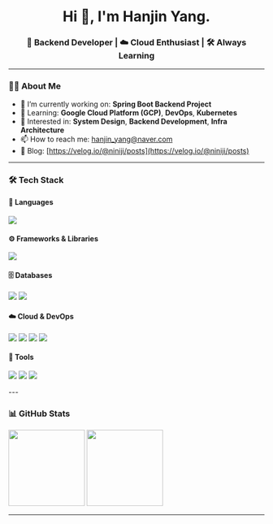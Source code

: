 
<h1 align="center">Hi 👋, I'm Hanjin Yang.</h1>
<h3 align="center">🌱 Backend Developer | ☁️ Cloud Enthusiast | 🛠 Always Learning</h3>

---

### 👨‍💻 About Me

- 🔭 I’m currently working on: **Spring Boot Backend Project**  
- 🌱 Learning: **Google Cloud Platform (GCP)**, **DevOps**, **Kubernetes**  
- 🧠 Interested in: **System Design**, **Backend Development**, **Infra Architecture**  
- 📫 How to reach me: [hanjin_yang@naver.com](mailto:hanjin_yang@naver.com)  
- 📝 Blog: [https://velog.io/@niniji/posts](https://velog.io/@niniji/posts)

---

### 🛠 Tech Stack

#### 💬 Languages
<p>
  <img src="https://img.shields.io/badge/Java-007396?style=for-the-badge&logo=openjdk&logoColor=white"/>
</p>

#### ⚙️ Frameworks & Libraries
<p>
  <img src="https://img.shields.io/badge/SpringBoot-6DB33F?style=for-the-badge&logo=springboot&logoColor=white"/>
</p>

#### 🗄️ Databases
<p>
  <img src="https://img.shields.io/badge/MySQL-4479A1?style=for-the-badge&logo=mysql&logoColor=white"/>
  <img src="https://img.shields.io/badge/Oracle-F80000?style=for-the-badge&logo=oracle&logoColor=white"/>
</p>

#### ☁️ Cloud & DevOps
<p>
  <img src="https://img.shields.io/badge/AWS-232F3E?style=for-the-badge&logo=amazonaws&logoColor=white"/>
  <img src="https://img.shields.io/badge/NAVER_Cloud-03C75A?style=for-the-badge&logo=naver&logoColor=white"/>
  <img src="https://img.shields.io/badge/GCP-4285F4?style=for-the-badge&logo=googlecloud&logoColor=white"/>
  <img src="https://img.shields.io/badge/Docker-2496ED?style=for-the-badge&logo=docker&logoColor=white"/>
</p>

#### 🧰 Tools
<p>
  <img src="https://img.shields.io/badge/Git-F05032?style=for-the-badge&logo=git&logoColor=white"/>
  <img src="https://img.shields.io/badge/GitHub-181717?style=for-the-badge&logo=github&logoColor=white"/>
  <img src="https://img.shields.io/badge/IntelliJIDEA-000000?style=for-the-badge&logo=intellijidea&logoColor=white"/>
</p>
---

### 📊 GitHub Stats

<p align="left">
  <img src="https://github-readme-stats.vercel.app/api?username=hanzyn09&show_icons=true&theme=default" height="150px"/>
  <img src="https://github-readme-stats.vercel.app/api/top-langs/?username=hanzyn09&layout=compact&theme=default" height="150px"/>
</p>

---
